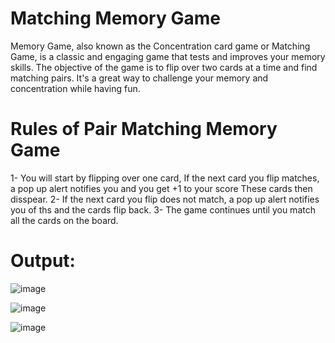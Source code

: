# Matching Memory Game
Memory Game, also known as the Concentration card game or Matching Game, is a classic and engaging game that tests and improves your memory skills. The objective of the game is to flip over two cards at a time and find matching pairs. It's a great way to challenge your memory and concentration while having fun.

# Rules of Pair Matching Memory Game
1- You will start by flipping over one card, If the next card you flip matches, a pop up alert notifies you and you get +1 to your score
These cards then disspear.
2- If the next card you flip does not match, a pop up alert notifies you of ths and the cards flip back.
3- The game continues until you match all the cards on the board.

# Output:

![image](https://github.com/mt057/Matching-Memory-Game/assets/82698555/66efe860-af09-48b8-a984-09fbe8c3e2b1)

![image](https://github.com/mt057/Matching-Memory-Game/assets/82698555/1851e63d-be73-4a2e-b5ba-2dc31006a747)

![image](https://github.com/mt057/Matching-Memory-Game/assets/82698555/9bf3c7a3-5fb0-401c-9746-4306af2f56bd)

